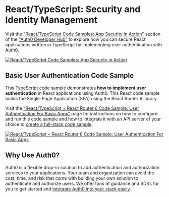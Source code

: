 # React/TypeScript: Security and Identity Management

Visit the ["React/TypeScript Code Samples: App Security in Action"](https://auth0.com/developers/hub/code-samples/spa/react-typescript) section of the ["Auth0 Developer Hub"](https://auth0.com/developers/hub) to explore how you can secure React applications written in TypeScript by implementing user authentication with Auth0.

[![React/TypeScript Code Samples: App Security in Action](https://cdn.auth0.com/blog/hub/code-samples/spa/react-typescript.png)](https://auth0.com/developers/hub/code-samples/spa/react-typescript)
  
## Basic User Authentication Code Sample

This TypeScript code sample demonstrates **how to implement user authentication** in React applications using Auth0. This React code sample builds the Single-Page Application (SPA) using the React Router 6 library.

Visit the ["React/TypeScript + React Router 6 Code Sample: User Authentication For Basic Apps"](https://auth0.com/developers/hub/code-samples/spa/react-typescript/basic-authentication-with-react-router-6) page for instructions on how to configure and run this code sample and how to integrate it with an API server of your choice to [create a full-stack code sample](https://auth0.com//developers/hub/code-samples/full-stack/hello-world/basic-access-control/spa).

[![React/TypeScript + React Router 6 Code Sample: User Authentication For Basic Apps](https://cdn.auth0.com/blog/hub/code-samples/spa/react-typescript/basic-authentication-with-react-router-6.png)](https://auth0.com/developers/hub/code-samples/spa/react-typescript/basic-authentication-with-react-router-6)



## Why Use Auth0?

Auth0 is a flexible drop-in solution to add authentication and authorization services to your applications. Your team and organization can avoid the cost, time, and risk that come with building your own solution to authenticate and authorize users. We offer tons of guidance and SDKs for you to get started and [integrate Auth0 into your stack easily](https://auth0.com/developers/hub/code-samples/full-stack).